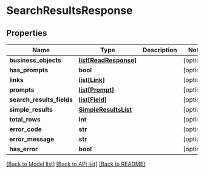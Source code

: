 # SearchResultsResponse

## Properties
Name | Type | Description | Notes
------------ | ------------- | ------------- | -------------
**business_objects** | [**list[ReadResponse]**](ReadResponse.md) |  | [optional] 
**has_prompts** | **bool** |  | [optional] 
**links** | [**list[Link]**](Link.md) |  | [optional] 
**prompts** | [**list[Prompt]**](Prompt.md) |  | [optional] 
**search_results_fields** | [**list[Field]**](Field.md) |  | [optional] 
**simple_results** | [**SimpleResultsList**](SimpleResultsList.md) |  | [optional] 
**total_rows** | **int** |  | [optional] 
**error_code** | **str** |  | [optional] 
**error_message** | **str** |  | [optional] 
**has_error** | **bool** |  | [optional] 

[[Back to Model list]](../README.md#documentation-for-models) [[Back to API list]](../README.md#documentation-for-api-endpoints) [[Back to README]](../README.md)


